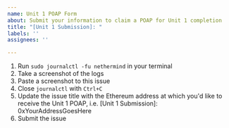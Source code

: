```yaml
---
name: Unit 1 POAP Form
about: Submit your information to claim a POAP for Unit 1 completion
title: "[Unit 1 Submission]: "
labels: ''
assignees: ''

---
```


1. Run `sudo journalctl -fu nethermind` in your terminal
1. Take a screenshot of the logs
1. Paste a screenshot to this issue
1. Close `journalctl` with `Ctrl+C`
1. Update the issue title with the Ethereum address at which you'd like to receive the Unit 1 POAP, i.e. [Unit 1 Submission]: 0xYourAddressGoesHere
1. Submit the issue
